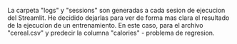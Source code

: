 La carpeta "logs" y "sessions" son generadas a cada sesion de ejecucion del Streamlit. He decidido dejarlas para ver de forma mas clara el resultado de la ejecucion de un entrenamiento.
En este caso, para el archivo "cereal.csv" y predecir la columna "calories" - problema de regresion.
